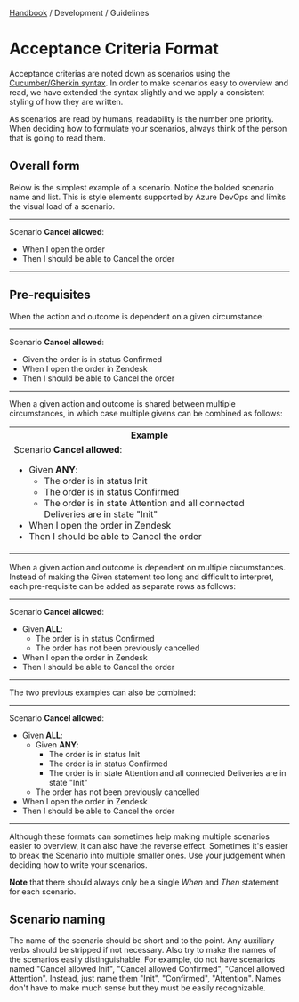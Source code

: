 [Handbook](../../README.md) / Development / Guidelines

# Acceptance Criteria Format

Acceptance criterias are noted down as scenarios using the [Cucumber/Gherkin syntax](https://docs.cucumber.io/gherkin/reference/). In order to make scenarios easy to overview and read, we have extended the syntax slightly and we apply a consistent styling of how they are written.

As scenarios are read by humans, readability is the number one priority. When deciding how to formulate your scenarios, always think of the person that is going to read them.

## Overall form

Below is the simplest example of a scenario. Notice the bolded scenario name and list. This is style elements supported by Azure DevOps and limits the visual load of a scenario.

---

Scenario **Cancel allowed**:
* When I open the order
* Then I should be able to Cancel the order

---

## Pre-requisites

When the action and outcome is dependent on a given circumstance:

---

Scenario **Cancel allowed**:
* Given the order is in status Confirmed
* When I open the order in Zendesk
* Then I should be able to Cancel the order

----

When a given action and outcome is shared between multiple circumstances, in which case multiple givens can be combined as follows:

<table>
<tr>
    <th>Example</th>
</tr>
<tr>
    <td>
        Scenario <b>Cancel allowed</b>:<br>
        <ul>
            <li>Given <b>ANY</b>:
                <ul>
                    <li>The order is in status Init</li>
                    <li>The order is in status Confirmed</li>
                    <li>The order is in state Attention and all connected Deliveries are in state "Init"</li>
                </ul>
            </li>
            <li>When I open the order in Zendesk</li>
            <li>Then I should be able to Cancel the order</li>
        </ul>
    </td>
</tr>
</table>

When a given action and outcome is dependent on multiple circumstances. Instead of making the Given statement too long and difficult to interpret, each pre-requisite can be added as separate rows as follows:

---

Scenario **Cancel allowed**:
* Given **ALL**:
  * The order is in status Confirmed
  * The order has not been previously cancelled
* When I open the order in Zendesk
* Then I should be able to Cancel the order

---

The two previous examples can also be combined:

---

Scenario **Cancel allowed**:
* Given **ALL**:
  * Given **ANY**:
    * The order is in status Init
    * The order is in status Confirmed
    * The order is in state Attention and all connected Deliveries are in state "Init"
  * The order has not been previously cancelled
* When I open the order in Zendesk
* Then I should be able to Cancel the order

---

Although these formats can sometimes help making multiple scenarios easier to overview, it can also have the reverse effect. Sometimes it's easier to break the Scenario into multiple smaller ones. Use your judgement when deciding how to write your scenarios.

**Note** that there should always only be a single *When* and *Then* statement for each scenario.

## Scenario naming

The name of the scenario should be short and to the point. Any auxiliary verbs should be stripped if not necessary. Also try to make the names of the scenarios easily distinguishable. For example, do not have scenarios named "Cancel allowed Init", "Cancel allowed Confirmed", "Cancel allowed Attention". Instead, just name them "Init", "Confirmed", "Attention". Names don't have to make much sense but they must be easily recognizable.